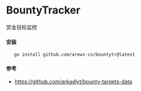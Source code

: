 # BountyTracker
赏金目标监控

#### 安装
```shell
   go install github.com/arews-cn/bountytr@latest
```


#### 参考
* https://github.com/arkadiyt/bounty-targets-data
